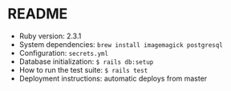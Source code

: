 # README

- Ruby version: 2.3.1
- System dependencies: `brew install imagemagick postgresql`
- Configuration: `secrets.yml`
- Database initialization: `$ rails db:setup`
- How to run the test suite: `$ rails test`
- Deployment instructions: automatic deploys from master
